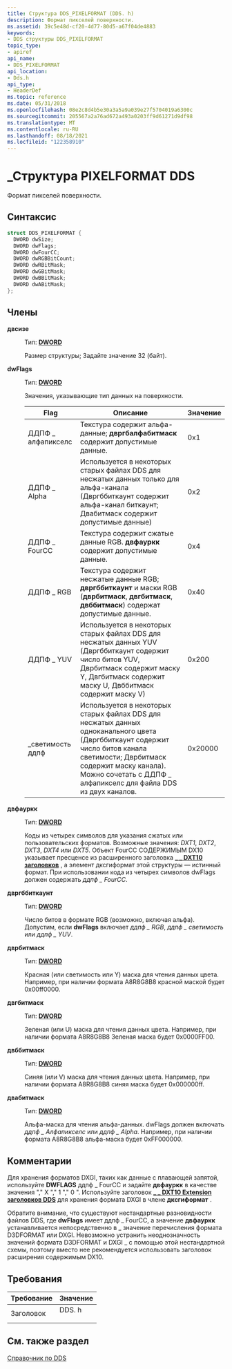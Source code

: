 ```yaml
---
title: Структура DDS_PIXELFORMAT (DDS. h)
description: Формат пикселей поверхности.
ms.assetid: 39c5e48d-cf20-4d77-80d5-a67f04de4883
keywords:
- DDS структуры DDS_PIXELFORMAT
topic_type:
- apiref
api_name:
- DDS_PIXELFORMAT
api_location:
- Dds.h
api_type:
- HeaderDef
ms.topic: reference
ms.date: 05/31/2018
ms.openlocfilehash: 08e2c8d4b5e30a3a5a9a039e27f5704019a6300c
ms.sourcegitcommit: 205567a2a76ad672a493a0203ff9d61271d9df98
ms.translationtype: MT
ms.contentlocale: ru-RU
ms.lasthandoff: 08/18/2021
ms.locfileid: "122358910"
---
```

# <a name="dds_pixelformat-structure"></a>\_Структура PIXELFORMAT DDS

Формат пикселей поверхности.

## <a name="syntax"></a>Синтаксис


```C++
struct DDS_PIXELFORMAT {
  DWORD dwSize;
  DWORD dwFlags;
  DWORD dwFourCC;
  DWORD dwRGBBitCount;
  DWORD dwRBitMask;
  DWORD dwGBitMask;
  DWORD dwBBitMask;
  DWORD dwABitMask;
};
```



## <a name="members"></a>Члены

<dl> <dt>

**двсизе**
</dt> <dd>

Тип: **[ **DWORD**](/windows/desktop/WinProg/windows-data-types)**

</dd> <dd>

Размер структуры; Задайте значение 32 (байт).

</dd> <dt>

**dwFlags**
</dt> <dd>

Тип: **[ **DWORD**](/windows/desktop/WinProg/windows-data-types)**

</dd> <dd>

Значения, указывающие тип данных на поверхности.



| Flag              | Описание                                                                                                                                                                                                                                | Значение   |
|-------------------|--------------------------------------------------------------------------------------------------------------------------------------------------------------------------------------------------------------------------------------------|---------|
| ДДПФ \_ алфапикселс | Текстура содержит альфа-данные; **двргбалфабитмаск** содержит допустимые данные.                                                                                                                                                                    | 0x1     |
| ДДПФ \_ Alpha       | Используется в некоторых старых файлах DDS для несжатых данных только для альфа-канала (Двргббиткаунт содержит альфа-канал биткаунт; Двабитмаск содержит допустимые данные)                                                                                  | 0x2     |
| ДДПФ \_ FourCC      | Текстура содержит сжатые данные RGB. **двфауркк** содержит допустимые данные.                                                                                                                                                                    | 0x4     |
| ДДПФ \_ RGB         | Текстура содержит несжатые данные RGB; **двргббиткаунт** и маски RGB (**дврбитмаск**, **двгбитмаск**, **двббитмаск**) содержат допустимые данные.                                                                                           | 0x40    |
| ДДПФ \_ YUV         | Используется в некоторых старых файлах DDS для несжатых данных YUV (Двргббиткаунт содержит число битов YUV, Дврбитмаск содержит маску Y, Двгбитмаск содержит маску U, Двббитмаск содержит маску V)                                          | 0x200   |
| \_светимость ддпф   | Используется в некоторых старых файлах DDS для несжатых данных одноканального цвета (Двргббиткаунт содержит число битов канала светимости; Дврбитмаск содержит маску канала). Можно сочетать с ДДПФ \_ алфапикселс для файла DDS из двух каналов. | 0x20000 |



 

</dd> <dt>

**двфауркк**
</dt> <dd>

Тип: **[ **DWORD**](/windows/desktop/WinProg/windows-data-types)**

</dd> <dd>

Коды из четырех символов для указания сжатых или пользовательских форматов. Возможные значения: *DXT1*, *DXT2*, *DXT3*, *DXT4* или *DXT5*. Объект FourCC СОДЕРЖИМЫМ DX10 указывает пресценсе из расширенного заголовка [**\_ \_ DXT10 заголовков**](dds-header-dxt10.md) , а элемент дксгиформат этой структуры — истинный формат. При использовании кода из четырех символов dwFlags должен содержать *ддпф \_ FourCC*.

</dd> <dt>

**двргббиткаунт**
</dt> <dd>

Тип: **[ **DWORD**](/windows/desktop/WinProg/windows-data-types)**

</dd> <dd>

Число битов в формате RGB (возможно, включая альфа). Допустим, если **dwFlags** включает *ддпф \_ RGB*, *ддпф \_ светимость* или *ддпф \_ YUV*.

</dd> <dt>

**дврбитмаск**
</dt> <dd>

Тип: **[ **DWORD**](/windows/desktop/WinProg/windows-data-types)**

</dd> <dd>

Красная (или светимость или Y) маска для чтения данных цвета. Например, при наличии формата A8R8G8B8 красной маской будет 0x00ff0000.

</dd> <dt>

**двгбитмаск**
</dt> <dd>

Тип: **[ **DWORD**](/windows/desktop/WinProg/windows-data-types)**

</dd> <dd>

Зеленая (или U) маска для чтения данных цвета. Например, при наличии формата A8R8G8B8 Зеленая маска будет 0x0000FF00.

</dd> <dt>

**двббитмаск**
</dt> <dd>

Тип: **[ **DWORD**](/windows/desktop/WinProg/windows-data-types)**

</dd> <dd>

Синяя (или V) маска для чтения данных цвета. Например, при наличии формата A8R8G8B8 синяя маска будет 0x000000ff.

</dd> <dt>

**двабитмаск**
</dt> <dd>

Тип: **[ **DWORD**](/windows/desktop/WinProg/windows-data-types)**

</dd> <dd>

Альфа-маска для чтения альфа-данных. dwFlags должен включать *ддпф \_ Алфапикселс* или *ддпф \_ Alpha*. Например, при наличии формата A8R8G8B8 альфа-маска будет 0xFF000000.

</dd> </dl>

## <a name="remarks"></a>Комментарии

Для хранения форматов DXGI, таких как данные с плавающей запятой, используйте **DWFLAGS** ддпф \_ FourCC и задайте **двфауркк** в качестве значения "," X "," 1 "," 0 ". Используйте заголовок [**\_ \_ DXT10 Extension заголовков DDS**](dds-header-dxt10.md) для хранения формата DXGI в члене **дксгиформат** .

Обратите внимание, что существуют нестандартные разновидности файлов DDS, где **dwFlags** имеет ддпф \_ FourCC, а значение **двфауркк** устанавливается непосредственно в \_ значение перечисления формата D3DFORMAT или DXGI. Невозможно устранить неоднозначность значений формата D3DFORMAT и DXGI \_ с помощью этой нестандартной схемы, поэтому вместо нее рекомендуется использовать заголовок расширения содержимым DX10.

## <a name="requirements"></a>Требования



| Требование | Значение |
|-------------------|----------------------------------------------------------------------------------|
| Заголовок<br/> | <dl> <dt>DDS. h</dt> </dl> |



## <a name="see-also"></a>См. также раздел

<dl> <dt>

[Справочник по DDS](dx-graphics-dds-reference.md)
</dt> </dl>

 


